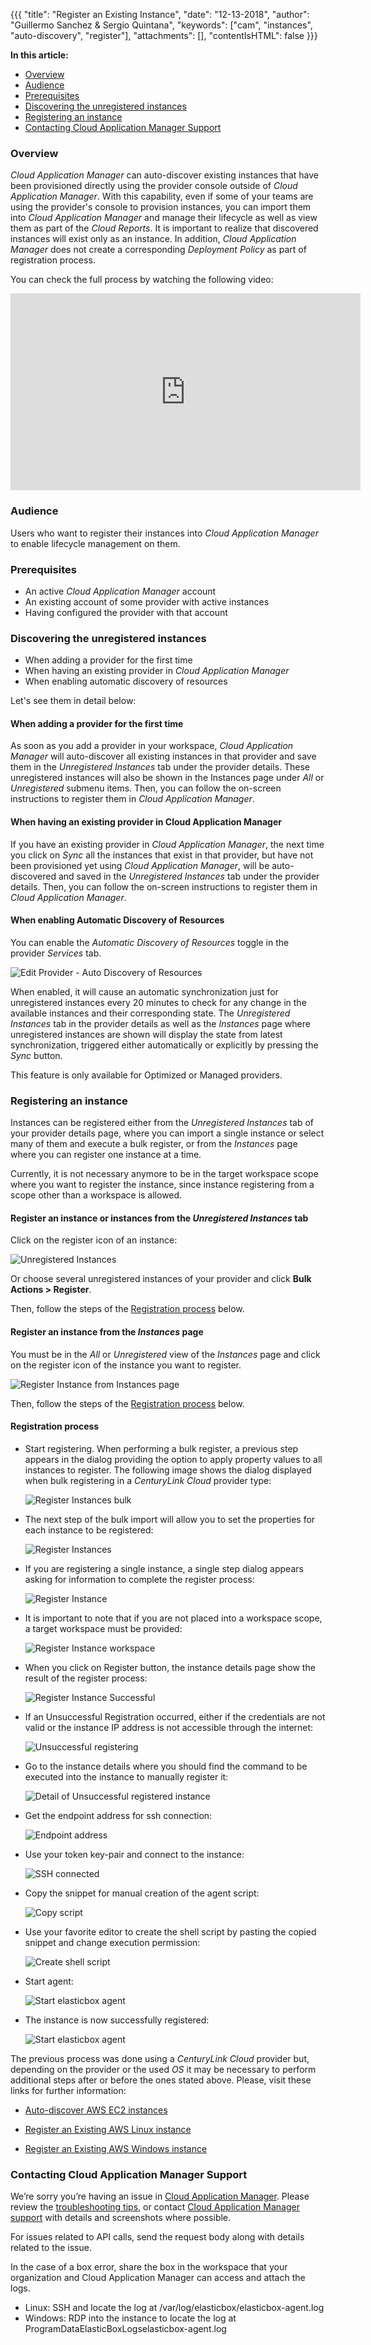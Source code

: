{{{
"title": "Register an Existing Instance",
"date": "12-13-2018",
"author": "Guillermo Sanchez & Sergio Quintana",
"keywords": ["cam", "instances", "auto-discovery", "register"],
"attachments": [],
"contentIsHTML": false
}}}

**In this article:**

* [Overview](#overview)
* [Audience](#audience)
* [Prerequisites](#prerequisites)
* [Discovering the unregistered instances](#discovering-the-unregistered-instances)
* [Registering an instance](#registering-an-instance)
* [Contacting Cloud Application Manager Support](#contacting-cloud-application-manager-support)

### Overview

*Cloud Application Manager* can auto-discover existing instances that have been provisioned directly using the provider console outside of *Cloud Application Manager*. With this capability, even if some of your teams are using the provider's console to provision instances, you can import them into *Cloud Application Manager* and manage their lifecycle as well as view them as part of the *Cloud Reports*. 
It is important to realize that discovered instances will exist only as an instance. In addition, *Cloud Application Manager* does not create a corresponding *Deployment Policy* as part of registration process.

You can check the full process by watching the following video:

<iframe width="560" height="315" src="https://player.vimeo.com/video/210485902" frameborder="0" allowfullscreen></iframe>

### Audience

Users who want to register their instances into *Cloud Application Manager* to enable lifecycle management on them.

### Prerequisites

* An active *Cloud Application Manager* account
* An existing account of some provider with active instances
* Having configured the provider with that account

### Discovering the unregistered instances

* When adding a provider for the first time
* When having an existing provider in *Cloud Application Manager*
* When enabling automatic discovery of resources

Let's see them in detail below:

#### When adding a provider for the first time

As soon as you add a provider in your workspace, *Cloud Application Manager* will auto-discover all existing instances in that provider and save them in the *Unregistered Instances* tab under the provider details. These unregistered instances will also be shown in the Instances page under *All* or *Unregistered* submenu items. Then, you can follow the on-screen instructions to register them in *Cloud Application Manager*.

#### When having an existing provider in Cloud Application Manager

If you have an existing provider in *Cloud Application Manager*, the next time you click on *Sync* all the instances that exist in that provider, but have not been provisioned yet using *Cloud Application Manager*, will be auto-discovered and saved in the *Unregistered Instances* tab under the provider details. Then, you can follow the on-screen instructions to register them in *Cloud Application Manager*.

#### When enabling Automatic Discovery of Resources

You can enable the *Automatic Discovery of Resources* toggle in the provider *Services* tab.

![Edit Provider - Auto Discovery of Resources](../../images/cloud-application-manager/register/clc-registerInstance-autoSync.png)

When enabled, it will cause an automatic synchronization just for unregistered instances every 20 minutes to check for any change in the available instances and their corresponding state. The *Unregistered Instances* tab in the provider details as well as the *Instances* page where unregistered instances are shown will display the state from latest synchronization, triggered either automatically or explicitly by pressing the *Sync* button.

This feature is only available for Optimized or Managed providers.

### Registering an instance

Instances can be registered either from the *Unregistered Instances* tab of your provider details page, where you can import a single instance or select many of them and execute a bulk register, or from the *Instances* page where you can register one instance at a time.

Currently, it is not necessary anymore to be in the target workspace scope where you want to register the instance, since instance registering from a scope other than a workspace is allowed.

#### Register an instance or instances from the *Unregistered Instances* tab

Click on the register icon of an instance:

![Unregistered Instances](../../images/cloud-application-manager/register/clc-provider-unregisteredinstances.png)

Or choose several unregistered instances of your provider and click **Bulk Actions > Register**.

Then, follow the steps of the [Registration process](#registration-process) below.

#### Register an instance from the *Instances* page

You must be in the *All* or *Unregistered* view of the *Instances* page and click on the register icon of the instance you want to register.

![Register Instance from Instances page](../../images/cloud-application-manager/register/instance-register.png)

Then, follow the steps of the [Registration process](#registration-process) below.

#### Registration process

* Start registering. When performing a bulk register, a previous step appears in the dialog providing the option to apply property values to all instances to register. The following image shows the dialog displayed when bulk registering in a *CenturyLink Cloud* provider type:

    ![Register Instances bulk](../../images/cloud-application-manager/register/clc-registerInstance-bulk.png)

* The next step of the bulk import will allow you to set the properties for each instance to be registered:

    ![Register Instances](../../images/cloud-application-manager/register/clc-registerInstances-dialog.png)
    
* If you are registering a single instance, a single step dialog appears asking for information to complete the register process:

    ![Register Instance](../../images/cloud-application-manager/register/clc-registerInstance-dialog.png)

* It is important to note that if you are not placed into a workspace scope, a target workspace must be provided:

    ![Register Instance workspace](../../images/cloud-application-manager/register/registerinstance-ws-dialog.png)

* When you click on Register button, the instance details page show the result of the register process:

    ![Register Instance Successful](../../images/cloud-application-manager/register/clc-registerInstance-successfully.png)

* If an Unsuccessful Registration occurred, either if the credentials are not valid or the instance IP address is not accessible through the internet:

    ![Unsuccessful registering](../../images/cloud-application-manager/register/aws-registerInstance-failed.png)

* Go to the instance details where you should find the command to be executed into the instance to manually register it:

    ![Detail of Unsuccessful registered instance](../../images/cloud-application-manager/register/aws-registerInstance-failedDetails.png)

* Get the endpoint address for ssh connection:

    ![Endpoint address](../../images/cloud-application-manager/register/aws-registerInstance-endpoint.png)

* Use your token key-pair and connect to the instance:

    ![SSH connected](../../images/cloud-application-manager/register/aws-registerInstance-ssh.png)

* Copy the snippet for manual creation of the agent script:

    ![Copy script](../../images/cloud-application-manager/register/aws-registerInstance-snippet.png)

* Use your favorite editor to create the shell script by pasting the copied snippet and change execution permission:

    ![Create shell script](../../images/cloud-application-manager/register/aws-registerInstance-chmod.png)

* Start agent:

    ![Start elasticbox agent](../../images/cloud-application-manager/register/aws-registerInstance-agent.png)

* The instance is now successfully registered:

    ![Start elasticbox agent](../../images/cloud-application-manager/register/aws-registerInstance-success.png)

The previous process was done using a *CenturyLink Cloud* provider but, depending on the provider or the used *OS* it may be necessary to perform additional steps after or before the ones stated above. 
Please, visit these links for further information:

* [Auto-discover AWS EC2 instances](./autodiscover-ec2-instances.md)

* [Register an Existing AWS Linux instance](./register-existing-aws-linux-instance.md)

* [Register an Existing AWS Windows instance](./register-existing-aws-windows-instance.md)

### Contacting Cloud Application Manager Support

We’re sorry you’re having an issue in [Cloud Application Manager](https://www.ctl.io/cloud-application-manager/). Please review the [troubleshooting tips](../Troubleshooting/troubleshooting-tips.md), or contact [Cloud Application Manager support](mailto:incident@CenturyLink.com) with details and screenshots where possible.

For issues related to API calls, send the request body along with details related to the issue.

In the case of a box error, share the box in the workspace that your organization and Cloud Application Manager can access and attach the logs.

* Linux: SSH and locate the log at /var/log/elasticbox/elasticbox-agent.log
* Windows: RDP into the instance to locate the log at ProgramDataElasticBoxLogselasticbox-agent.log
